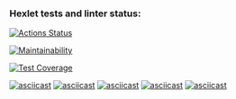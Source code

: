 ### Hexlet tests and linter status:
[![Actions Status](https://github.com/DimaSmolin/python-project-49/workflows/hexlet-check/badge.svg)](https://github.com/DimaSmolin/python-project-49/actions)

[![Maintainability](https://api.codeclimate.com/v1/badges/3bb21686e36efce0a13f/maintainability)](https://codeclimate.com/github/DimaSmolin/python-project-49/maintainability)

[![Test Coverage](https://api.codeclimate.com/v1/badges/3bb21686e36efce0a13f/test_coverage)](https://codeclimate.com/github/DimaSmolin/python-project-49/test_coverage)

[![asciicast](https://asciinema.org/a/Nm849lSmzgDhnaZ8FJrw4BPE1.svg)](https://asciinema.org/a/Nm849lSmzgDhnaZ8FJrw4BPE1)
[![asciicast](https://asciinema.org/a/RvUVIAygnMmB1QgEokzHWtJ7R.svg)](https://asciinema.org/a/RvUVIAygnMmB1QgEokzHWtJ7R)
[![asciicast](https://asciinema.org/a/bE9Hhf95AtcyqvJsGV8JpKYeX.svg)](https://asciinema.org/a/bE9Hhf95AtcyqvJsGV8JpKYeX)
[![asciicast](https://asciinema.org/a/uMz03LrHvEa25VNXbEaoeZxNd.svg)](https://asciinema.org/a/uMz03LrHvEa25VNXbEaoeZxNd)
[![asciicast](https://asciinema.org/a/F7A1W7I2u0fDif0fbYC5jsvQz.svg)](https://asciinema.org/a/F7A1W7I2u0fDif0fbYC5jsvQz)
